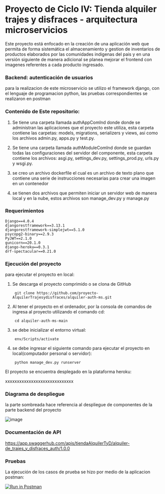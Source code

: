 # Proyecto de Ciclo IV: Tienda alquiler trajes y disfraces - arquitectura microservicios
Este proyecto está enfocado en la creación de una aplicación web que permita de forma sistemática el almacenamiento y gestion de inventarios de productos elaborados por las comunidades indigenas del pais y en una versión siguiente de manera adicional se planea mejorar el frontend con imagenes referentes a cada producto ingresado.

### Backend: autenticación de usuarios
para la realizacion de este microservicio se utilizo el framework django, con el lenguaje de programacion python, las pruebas correspondientes se realizaron en postman 

### Contenido de Este repositorio: 

 1. Se tiene una carpeta llamada authAppComInd donde donde se administran las aplicaciones que el proyecto este utiliza, esta carpeta contiene las carpetas: models, migrations, serializers y views, asi como los archivos admin.py, apps.py y test.py. 

 2. Se tiene una carpeta llamada authModuleComInd donde se guardan todas las configuraciones del servidor del componente, esta carpeta contiene los archivos: asgi.py, settings_dev.py, settings_prod.py, urls.py y wsgi.py. 

 3. se creo un archivo dockerfile el cual es un archivo de texto plano que contiene una serie de instrucciones necesarias para crear una imagen en un contenedor

 4. se tienen dos archivos que permiten iniciar un servidor web de manera local y en la nube, estos archivos son manage_dev.py y manage.py

 ### Requerimientos 
```
Django==4.0.4
djangorestframework==3.13.1
djangorestframework-simplejwt==5.1.0
psycopg2-binary==2.9.3
PyJWT==2.1.0
gunicorn==20.1.0
django-heroku==0.3.1
drf-spectacular==0.21.0
```

### Ejecución del proyecto

para ejecutar el proyecto en local:

1. Se descarga el proyecto comprimido o se clona de GitHub
   ```
    git clone https://github.com/proyecto-AlquilerTrajesydisfraces/alquiler-auth-ms.git
   ```
2. Al tener el proyecto en el ordenador, por la consola de comandos de ingresa al proyecto utilizando el comando cd:
   ```
    cd alquiler-auth-ms-main
   ```
3. se debe inicializar el entorno virtual:

   ```
    env/Scripts/activate
   ```
4. se debe ingresar el siguiente comando para ejecutar el proyecto en local(computador personal o servidor):

   ```
    python manage_dev.py runserver 
   ```
El proyecto se encuentra desplegado en la plataforma heroku:

xxxxxxxxxxxxxxxxxxxxxxxxxxxxx

### Diagrama de despliegue 

la parte sombreada hace referencia al despliegue de componentes de la parte backend del proyecto

![image](https://user-images.githubusercontent.com/84297258/175609307-797dc175-4444-45ec-85a6-5427f8d98a48.png)


### Documentación de API

https://app.swaggerhub.com/apis/tiendaAlquilerTyD/alquiler-de_trajes_y_disfraces_auth/1.0.0


### Pruebas

La ejecución de los casos de prueba se hizo por medio de la aplicacion postman:

[![Run in Postman](https://run.pstmn.io/button.svg)](https://app.getpostman.com/run-collection/666c2542f2ecac394cb2?action=collection%2Fimport)
